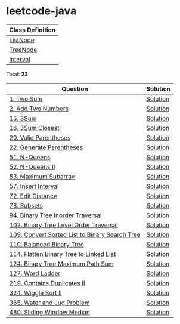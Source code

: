 # leetcode-java


| Class Definition                                                                 |
|----------------------------------------------------------------------------------|
| [ListNode](https://github.com/fluency03/leetcode-java/blob/master/src/ListNode.java) |
| [TreeNode](https://github.com/fluency03/leetcode-java/blob/master/src/TreeNode.java) |
| [Interval](https://github.com/fluency03/leetcode-java/blob/master/src/Interval.java) |



Total: **23**

| Question                                                                                                                   | Solution                                                                                                     |
|----------------------------------------------------------------------------------------------------------------------------|--------------------------------------------------------------------------------------------------------------|
| [1. Two Sum](https://leetcode.com/problems/two-sum/)                                                                       | [Solution](https://github.com/fluency03/leetcode-java/blob/master/src/TwoSum1.java)                          |
| [2. Add Two Numbers](https://leetcode.com/problems/add-two-numbers/)                                                       | [Solution](https://github.com/fluency03/leetcode-java/blob/master/src/AddTwoNumbers2.java)                   |
| [15. 3Sum](https://leetcode.com/problems/3sum/)                                                                            | [Solution](https://github.com/fluency03/leetcode-java/blob/master/src/ThreeSum15.java)                       |
| [16. 3Sum Closest](https://leetcode.com/problems/3sum-closest/)                                                            | [Solution](https://github.com/fluency03/leetcode-java/blob/master/src/ThreeSumClosest16.java)                |
| [20. Valid Parentheses](https://leetcode.com/problems/valid-parentheses/)                                                  | [Solution](https://github.com/fluency03/leetcode-java/blob/master/src/ValidParentheses20.java)               |
| [22. Generate Parentheses](https://leetcode.com/problems/generate-parentheses/)                                            | [Solution](https://github.com/fluency03/leetcode-java/blob/master/src/GenerateParentheses22.java)            |
| [51. N-Queens](https://leetcode.com/problems/n-queens/)                                                                    | [Solution](https://github.com/fluency03/leetcode-java/blob/master/src/NQueens51.java)                        |
| [52. N-Queens II](https://leetcode.com/problems/n-queens-ii/)                                                              | [Solution](https://github.com/fluency03/leetcode-java/blob/master/src/NQueensII52.java)                      |
| [53. Maximum Subarray](https://leetcode.com/problems/maximum-subarray/)                                                    | [Solution](https://github.com/fluency03/leetcode-java/blob/master/src/MaximumSubarray53.java)                |
| [57. Insert Interval](https://leetcode.com/problems/insert-interval/)                                                      | [Solution](https://github.com/fluency03/leetcode-java/blob/master/src/InsertInterval57.java)                 |
| [72. Edit Distance](https://leetcode.com/problems/edit-distance/)                                                          | [Solution](https://github.com/fluency03/leetcode-java/blob/master/src/EditDistance72.java)                   |
| [78. Subsets](https://leetcode.com/problems/subsets/)                                                                      | [Solution](https://github.com/fluency03/leetcode-java/blob/master/src/Subsets78.java)                        |
| [94. Binary Tree Inorder Traversal](https://leetcode.com/problems/binary-tree-inorder-traversal/)                          | [Solution](https://github.com/fluency03/leetcode-java/blob/master/src/BinaryTreeInorderTraversal94.java)     |
| [102. Binary Tree Level Order Traversal](https://leetcode.com/problems/binary-tree-level-order-traversal/)                 | [Solution](https://github.com/fluency03/leetcode-java/blob/master/src/BinaryTreeLevelOrderTraversal102.java) |
| [109. Convert Sorted List to Binary Search Tree](https://leetcode.com/problems/convert-sorted-list-to-binary-search-tree/) | [Solution](https://github.com/fluency03/leetcode-java/blob/master/src/ConvertSortedListToBST109.java)        |
| [110. Balanced Binary Tree](https://leetcode.com/problems/balanced-binary-tree/)                                           | [Solution](https://github.com/fluency03/leetcode-java/blob/master/src/BalancedBinaryTree110.java)            |
| [114. Flatten Binary Tree to Linked List](https://leetcode.com/problems/flatten-binary-tree-to-linked-list/)               | [Solution](https://github.com/fluency03/leetcode-java/blob/master/src/FlattenBinaryTreeToLinkedList114.java) |
| [124. Binary Tree Maximum Path Sum](https://leetcode.com/problems/binary-tree-maximum-path-sum/)                           | [Solution](https://github.com/fluency03/leetcode-java/blob/master/src/BinaryTreeMaximumPathSum124.java)      |
| [127. Word Ladder](https://leetcode.com/problems/word-ladder/)                                                             | [Solution](https://github.com/fluency03/leetcode-java/blob/master/src/WordLadder127.java)                    |
| [219. Contains Duplicates II](https://leetcode.com/problems/contains-duplicate-ii/)                                        | [Solution](https://github.com/fluency03/leetcode-java/blob/master/src/ContainsDuplicatesII219.java)          |
| [324. Wiggle Sort II](https://leetcode.com/problems/wiggle-sort-ii/)                                                       | [Solution](https://github.com/fluency03/leetcode-java/blob/master/src/WiggleSortII324.java)                  |
| [365. Water and Jug Problem](https://leetcode.com/problems/water-and-jug-problem/)                                         | [Solution](https://github.com/fluency03/leetcode-java/blob/master/src/WaterAndJugProblem365.java)            |
| [480. Sliding Window Median](https://leetcode.com/problems/sliding-window-median/)                                         | [Solution](https://github.com/fluency03/leetcode-java/blob/master/src/SlidingWindowMedian480.java)           |
